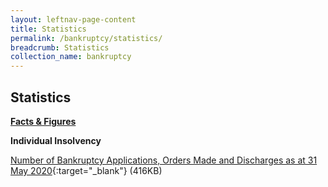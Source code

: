 ```yaml
---
layout: leftnav-page-content
title: Statistics
permalink: /bankruptcy/statistics/
breadcrumb: Statistics
collection_name: bankruptcy
---
```


Statistics
---

<u><b>Facts & Figures</b></u>

**Individual Insolvency**

[Number of Bankruptcy Applications, Orders Made and Discharges as at 31 May 2020](/files/NumberofBankruptcyApplicationsOrdersMadeandDischarges(May2020).pdf/){:target="_blank"} (416KB)
